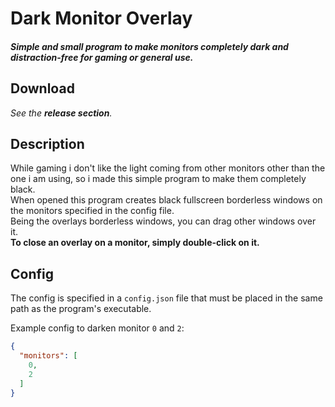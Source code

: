 # Dark Monitor Overlay

#### _Simple and small program to make monitors completely dark and distraction-free for gaming or general use._

## Download

_See the **release section**._

## Description

While gaming i don't like the light coming from other monitors other than the one i am using, so i made this simple program to make them completely black.<br/>
When opened this program creates black fullscreen borderless windows on the monitors specified in the config file.<br/>
Being the overlays borderless windows, you can drag other windows over it.<br/>
**To close an overlay on a monitor, simply double-click on it.**

## Config

The config is specified in a `config.json` file that must be placed in the same path as the program's executable.

Example config to darken monitor `0` and `2`:
```json
{
  "monitors": [
    0,
    2
  ]
}
```
